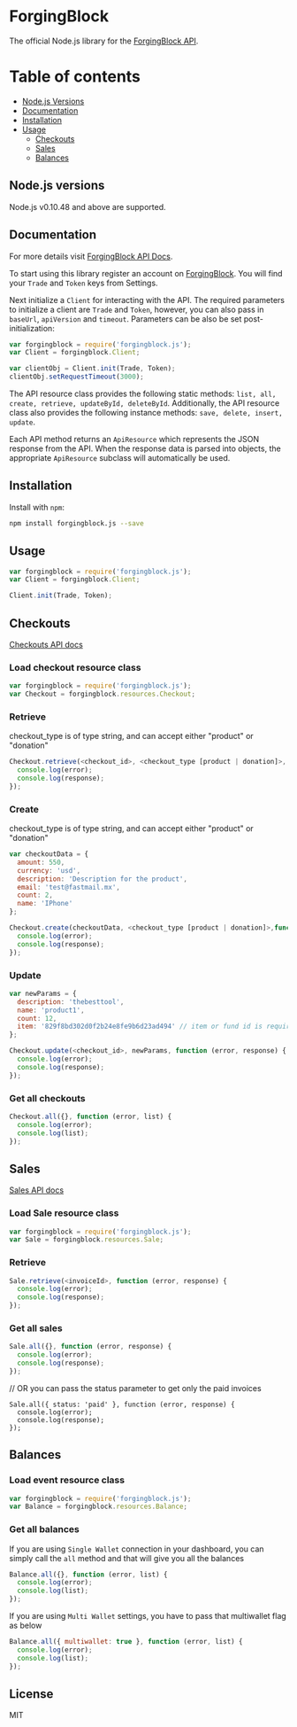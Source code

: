 # ForgingBlock

The official Node.js library for the [ForgingBlock API](https://api.forgingblock.io/docs/).

# Table of contents

   * [Node.js Versions](#node.js-version)
   * [Documentation](#documentation)
   * [Installation](#installation)
   * [Usage](#usage)
      * [Checkouts](#checkouts)
      * [Sales](#sales)
      * [Balances](#balances)

## Node.js versions
Node.js v0.10.48 and above are supported.

## Documentation
For more details visit [ForgingBlock API Docs](https://api.forgingblock.io/docs/).

To start using this library register an account on [ForgingBlock](https://dash.forgingblock.io/).
You will find your ``Trade`` and ``Token`` keys from Settings.

Next initialize a ``Client`` for interacting with the API. The required parameters to initialize a client are ``Trade`` and ``Token``, however, you can also pass in ``baseUrl``, ``apiVersion``  and ``timeout``.
Parameters can be also be set post-initialization:
``` js
var forgingblock = require('forgingblock.js');
var Client = forgingblock.Client;

var clientObj = Client.init(Trade, Token);
clientObj.setRequestTimeout(3000);
```

The API resource class provides the following static methods: ``list, all, create, retrieve, updateById, deleteById``.  Additionally, the API resource class also provides the following instance methods: ``save, delete, insert, update``.

Each API method returns an ``ApiResource`` which represents the JSON response from the API.
When the response data is parsed into objects, the appropriate ``ApiResource`` subclass will automatically be used.


## Installation

Install with ``npm``:
``` sh
npm install forgingblock.js --save
```

## Usage
``` js
var forgingblock = require('forgingblock.js');
var Client = forgingblock.Client;

Client.init(Trade, Token);
```
## Checkouts 
[Checkouts API docs](https://api.forgingblock.io/docs/#item-payment-urls--checkout-)


### Load checkout resource class
``` js
var forgingblock = require('forgingblock.js');
var Checkout = forgingblock.resources.Checkout;
```
### Retrieve
checkout_type is of type string, and can accept either "product" or "donation"
``` js
Checkout.retrieve(<checkout_id>, <checkout_type [product | donation]>, function (error, response) {
  console.log(error);
  console.log(response);
});
```
### Create
checkout_type is of type string, and can accept either "product" or "donation"
``` js
var checkoutData = {
  amount: 550,
  currency: 'usd',
  description: 'Description for the product',
  email: 'test@fastmail.mx',
  count: 2,
  name: 'IPhone'
};

Checkout.create(checkoutData, <checkout_type [product | donation]>,function (error, response) {
  console.log(error);
  console.log(response);
});
```
### Update
``` js
var newParams = {
  description: 'thebesttool',
  name: 'product1',
  count: 12,
  item: '829f8bd302d0f2b24e8fe9b6d23ad494' // item or fund id is required
};

Checkout.update(<checkout_id>, newParams, function (error, response) {
  console.log(error);
  console.log(response);
});
```

### Get all checkouts
``` js
Checkout.all({}, function (error, list) {
  console.log(error);
  console.log(list);
});
```
## Sales
[Sales API docs](https://api.forgingblock.io/docs/#invoices-history)

### Load Sale resource class
``` js
var forgingblock = require('forgingblock.js');
var Sale = forgingblock.resources.Sale;
```
### Retrieve
``` js
Sale.retrieve(<invoiceId>, function (error, response) {
  console.log(error);
  console.log(response);
});
```

### Get all sales
``` js
Sale.all({}, function (error, response) {
  console.log(error);
  console.log(response);
});
```
// OR you can pass the status parameter to get only the paid invoices
```
Sale.all({ status: 'paid' }, function (error, response) {
  console.log(error);
  console.log(response);
});
```

## Balances

### Load event resource class
``` js
var forgingblock = require('forgingblock.js');
var Balance = forgingblock.resources.Balance;
```

### Get all balances
If you are using `Single Wallet` connection in your dashboard, you can simply call the `all` method and that will give you all the balances
``` js
Balance.all({}, function (error, list) {
  console.log(error);
  console.log(list);
});
```

If you are using `Multi Wallet` settings, you have to pass that multiwallet flag as below
``` js
Balance.all({ multiwallet: true }, function (error, list) {
  console.log(error);
  console.log(list);
});
```


License
----

MIT